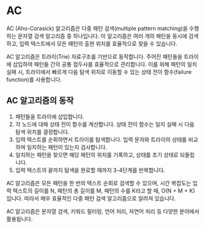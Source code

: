 # AC
AC (Aho-Corasick) 알고리즘은 다중 패턴 검색(multiple pattern matching)을 수행하는 문자열 검색 알고리즘 중 하나입니다. 이 알고리즘은 여러 개의 패턴을 동시에 검색하고, 입력 텍스트에서 모든 패턴의 출현 위치를 효율적으로 찾을 수 있습니다.

AC 알고리즘은 트라이(Trie) 자료구조를 기반으로 동작합니다. 주어진 패턴들을 트라이에 삽입하여 패턴들 간의 공통 접두사를 효율적으로 관리합니다. 이를 위해 패턴의 일치 실패 시, 트라이에서 빠르게 다음 탐색 위치로 이동할 수 있는 상태 전이 함수(failure function)를 사용합니다.

## AC 알고리즘의 동작

1. 패턴들을 트라이에 삽입합니다.
2. 각 노드에 대해 상태 전이 함수를 계산합니다. 상태 전이 함수는 일치 실패 시 다음 탐색 위치를 결정합니다.
3. 입력 텍스트를 순회하면서 트라이를 탐색합니다. 입력 문자와 트라이의 상태를 비교하며 일치하는 패턴이 있는지 검사합니다.
4. 일치하는 패턴을 찾으면 해당 패턴의 위치를 기록하고, 상태를 초기 상태로 되돌립니다.
5. 입력 텍스트의 끝까지 탐색을 완료할 때까지 3-4단계를 반복합니다.

AC 알고리즘은 모든 패턴을 한 번의 텍스트 순회로 검색할 수 있으며, 시간 복잡도는 입력 텍스트의 길이를 N, 패턴의 총 길이를 M, 패턴의 수를 K라고 할 때, O(N + M + K)입니다. 따라서 매우 효율적인 다중 패턴 검색 알고리즘으로 알려져 있습니다.

AC 알고리즘은 문자열 검색, 키워드 필터링, 언어 처리, 자연어 처리 등 다양한 분야에서 활용됩니다.